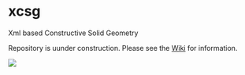 # xcsg
Xml based Constructive Solid Geometry

Repository is uunder construction. Please see the [Wiki](https://github.com/arnholm/xcsg/wiki) for information.

![](/https://raw.githubusercontent.com/wiki/arnholm/xcsg/images/difference3d.png)

